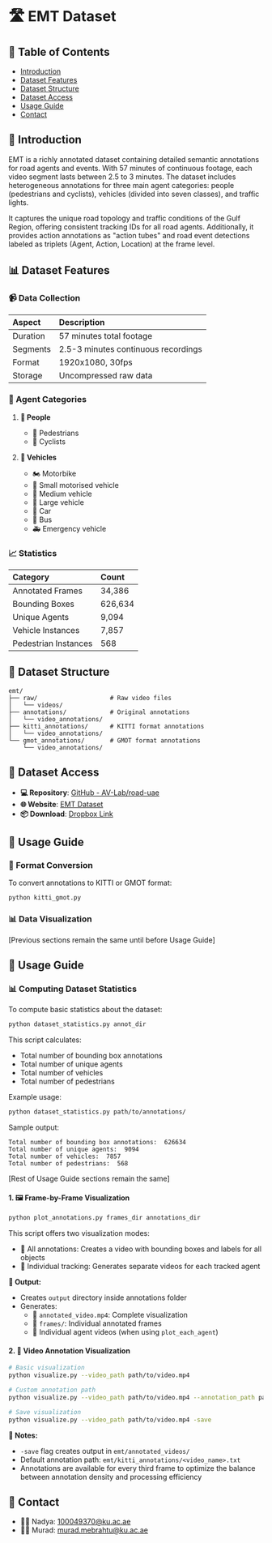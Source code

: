 # 🛣️ EMT Dataset 

## 📑 Table of Contents
- [Introduction](#introduction)
- [Dataset Features](#dataset-features)
- [Dataset Structure](#dataset-structure)
- [Dataset Access](#dataset-access)
- [Usage Guide](#usage-guide)
- [Contact](#contact)

## 🎯 Introduction
EMT is a richly annotated dataset containing detailed semantic annotations for road agents and events. With 57 minutes of continuous footage, each video segment lasts between 2.5 to 3 minutes. The dataset includes heterogeneous annotations for three main agent categories: people (pedestrians and cyclists), vehicles (divided into seven classes), and traffic lights.

It captures the unique road topology and traffic conditions of the Gulf Region, offering consistent tracking IDs for all road agents. Additionally, it provides action annotations as "action tubes" and road event detections labeled as triplets (Agent, Action, Location) at the frame level.

## 📊 Dataset Features

### 📹 Data Collection
| Aspect | Description |
|:-------|:------------|
| Duration | 57 minutes total footage |
| Segments | 2.5-3 minutes continuous recordings |
| Format | 1920x1080, 30fps |
| Storage | Uncompressed raw data |

### 🎯 Agent Categories
1. **👥 People**   
   - 🚶 Pedestrians
   - 🚴 Cyclists

2. **🚗 Vehicles**
   - 🏍️ Motorbike
   - 🚗 Small motorised vehicle
   - 🚐 Medium vehicle
   - 🚛 Large vehicle
   - 🚙 Car
   - 🚌 Bus
   - 🚑 Emergency vehicle

### 📈 Statistics 
| Category | Count |
|:---------|:--------|
| Annotated Frames | 34,386 | 
| Bounding Boxes | 626,634 |
| Unique Agents | 9,094 | 
| Vehicle Instances | 7,857 |
| Pedestrian Instances | 568 | 

## 📁 Dataset Structure 
```
emt/
├── raw/                    # Raw video files
│   └── videos/
├── annotations/            # Original annotations
│   └── video_annotations/
├── kitti_annotations/      # KITTI format annotations
│   └── video_annotations/
└── gmot_annotations/       # GMOT format annotations
    └── video_annotations/
```

## 🔗 Dataset Access
- **💻 Repository**: [GitHub - AV-Lab/road-uae](https://github.com/AV-Lab/road-uae)
- **🌐 Website**: [EMT Dataset](https://avlab.io/emt-dataset/)
- **📦 Download**: [Dropbox Link](https://www.dropbox.com/scl/fo/7f6ww69yzf6ezyj4p9wcp/APUqsrDTct9eoyl0kOvLL8s?rlkey=pvqc2c6vgpzgxjb24x4c3lypy&st=osz5j0ou&dl=0)

## 🚀 Usage Guide

### 🔄 Format Conversion
To convert annotations to KITTI or GMOT format:
```bash
python kitti_gmot.py
```

### 📊 Data Visualization
[Previous sections remain the same until before Usage Guide]

## 🚀 Usage Guide

### 📊 Computing Dataset Statistics
To compute basic statistics about the dataset:
```bash
python dataset_statistics.py annot_dir
```

This script calculates:
- Total number of bounding box annotations
- Total number of unique agents
- Total number of vehicles
- Total number of pedestrians

Example usage:
```bash
python dataset_statistics.py path/to/annotations/
```

Sample output:
```
Total number of bounding box annotations:  626634
Total number of unique agents:  9094
Total number of vehicles:  7857
Total number of pedestrians:  568
```

[Rest of Usage Guide sections remain the same]

#### 1. 🖼️ Frame-by-Frame Visualization
```bash
python plot_annotations.py frames_dir annotations_dir
```

This script offers two visualization modes:
- 🎥 All annotations: Creates a video with bounding boxes and labels for all objects
- 🎯 Individual tracking: Generates separate videos for each tracked agent

**📂 Output:**
- Creates `output` directory inside annotations folder
- Generates:
  - 📼 `annotated_video.mp4`: Complete visualization
  - 📁 `frames/`: Individual annotated frames
  - 🎥 Individual agent videos (when using `plot_each_agent`)

#### 2. 🎥 Video Annotation Visualization
```bash
# Basic visualization
python visualize.py --video_path path/to/video.mp4

# Custom annotation path
python visualize.py --video_path path/to/video.mp4 --annotation_path path/to/annotations.txt

# Save visualization
python visualize.py --video_path path/to/video.mp4 -save
```

**📝 Notes:**
- `-save` flag creates output in `emt/annotated_videos/`
- Default annotation path: `emt/kitti_annotations/<video_name>.txt`
- Annotations are available for every third frame to optimize the balance between annotation density and processing efficiency

## 📧 Contact
- 👩‍💻 Nadya: 100049370@ku.ac.ae
- 👨‍💻 Murad: murad.mebrahtu@ku.ac.ae